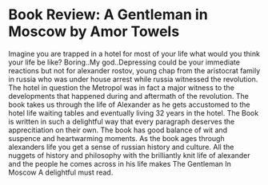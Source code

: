 # Book Review: A Gentleman in Moscow by Amor Towels
Imagine you are trapped in a hotel for most of your life what would you think your life be like? Boring..My god..Depressing could be your immediate reactions but not for alexander rostov, young chap from the aristocrat family in russia who was under house arrest while russia witnessed the revolution. The hotel in question the Metropol was in fact a major witness to  the developments that happened during and aftermath of the revolution. The book takes us through the life of Alexander as he gets accustomed to the hotel life waiting tables and eventually living 32 years in the hotel. The Book is written in such a delightful way that every paragraph deserves the apprecitiation on their own. The book has good balance of wit and suspence and heartwarming moments. As the book ages through alexanders life you get a sense of russian history and culture. All the nuggets of history and philosophy with the brilliantly knit life of alexander and the people he comes across in his life makes The Gentleman In Moscow A delightful must read.
